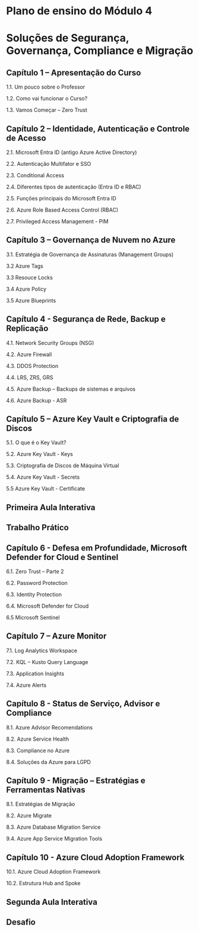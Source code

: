# Plano de ensino do Módulo 4
# Soluções de Segurança, Governança, Compliance e Migração

 

## Capítulo 1 – Apresentação do Curso

1.1. Um pouco sobre o Professor

1.2. Como vai funcionar o Curso?

1.3. Vamos Começar – Zero Trust

 

## Capítulo 2 – Identidade, Autenticação e Controle de Acesso

2.1. Microsoft Entra ID (antigo Azure Active Directory)

2.2. Autenticação Multifator e SSO

2.3. Conditional Access

2.4. Diferentes tipos de autenticação (Entra ID e RBAC)

2.5. Funções principais do Microsoft Entra ID

2.6. Azure Role Based Access Control (RBAC)

2.7. Privileged Access Management - PIM

 

## Capítulo 3 – Governança de Nuvem no Azure

3.1. Estratégia de Governança de Assinaturas (Management Groups)

3.2 Azure Tags

3.3 Resouce Locks

3.4 Azure Policy

3.5 Azure Blueprints

 

## Capítulo 4 - Segurança de Rede, Backup e Replicação

4.1. Network Security Groups (NSG)

4.2. Azure Firewall

4.3. DDOS Protection

4.4. LRS, ZRS, GRS

4.5. Azure Backup – Backups de sistemas e arquivos

4.6. Azure Backup - ASR

 

## Capítulo 5 – Azure Key Vault e Criptografia de Discos

5.1. O que é o Key Vault?

5.2. Azure Key Vault - Keys

5.3. Criptografia de Discos de Máquina Virtual

5.4. Azure Key Vault - Secrets

5.5 Azure Key Vault - Certificate

 

## Primeira Aula Interativa

## Trabalho Prático

 

## Capítulo 6 - Defesa em Profundidade, Microsoft Defender for Cloud e Sentinel

6.1. Zero Trust – Parte 2

6.2. Password Protection

6.3. Identity Protection

6.4. Microsoft Defender for Cloud

6.5 Microsoft Sentinel

 

## Capítulo 7 – Azure Monitor

7.1. Log Analytics Workspace

7.2. KQL – Kusto Query Language

7.3. Application Insights 

7.4. Azure Alerts

 

## Capítulo 8 - Status de Serviço, Advisor e Compliance

8.1. Azure Advisor Recomendations

8.2. Azure Service Health

8.3. Compliance no Azure

8.4. Soluções da Azure para LGPD

 

## Capítulo 9 - Migração – Estratégias e Ferramentas Nativas

8.1. Estratégias de Migração

8.2. Azure Migrate

8.3. Azure Database Migration Service

9.4. Azure App Service Migration Tools

 

## Capítulo 10 - Azure Cloud Adoption Framework

10.1. Azure Cloud Adoption Framework

10.2.     Estrutura Hub and Spoke

 

## Segunda Aula Interativa

## Desafio